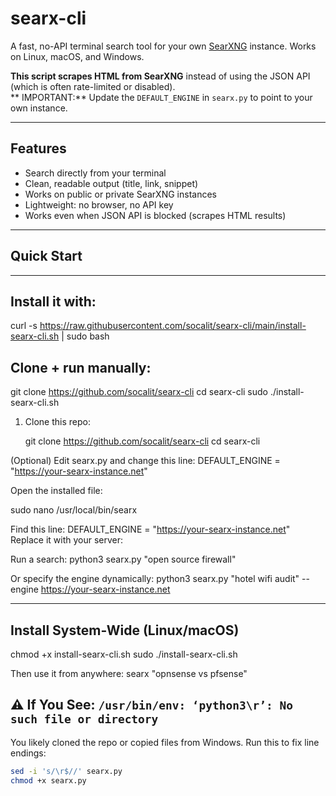 # searx-cli

A fast, no-API terminal search tool for your own [SearXNG](https://searxng.org) instance. Works on Linux, macOS, and Windows.

**This script scrapes HTML from SearXNG** instead of using the JSON API (which is often rate-limited or disabled).  
** IMPORTANT:** Update the `DEFAULT_ENGINE` in `searx.py` to point to your own instance.

---

## Features

-  Search directly from your terminal
-  Clean, readable output (title, link, snippet)
-  Works on public or private SearXNG instances
-  Lightweight: no browser, no API key
-  Works even when JSON API is blocked (scrapes HTML results)

---

## Quick Start
---

## Install it with:
curl -s https://raw.githubusercontent.com/socalit/searx-cli/main/install-searx-cli.sh | sudo bash

## Clone + run manually:
git clone https://github.com/socalit/searx-cli
cd searx-cli
sudo ./install-searx-cli.sh

1. Clone this repo:

   git clone https://github.com/socalit/searx-cli
   cd searx-cli
   
(Optional) Edit searx.py and change this line:
DEFAULT_ENGINE = "https://your-searx-instance.net"

Open the installed file:

sudo nano /usr/local/bin/searx

Find this line:
DEFAULT_ENGINE = "https://your-searx-instance.net"
Replace it with your server:

Run a search:
python3 searx.py "open source firewall"

Or specify the engine dynamically:
python3 searx.py "hotel wifi audit" --engine https://your-searx-instance.net

---

## Install System-Wide (Linux/macOS)

chmod +x install-searx-cli.sh
sudo ./install-searx-cli.sh

Then use it from anywhere:
searx "opnsense vs pfsense"

## ⚠️ If You See: `/usr/bin/env: ‘python3\r’: No such file or directory`

You likely cloned the repo or copied files from Windows. Run this to fix line endings:

```bash
sed -i 's/\r$//' searx.py
chmod +x searx.py
